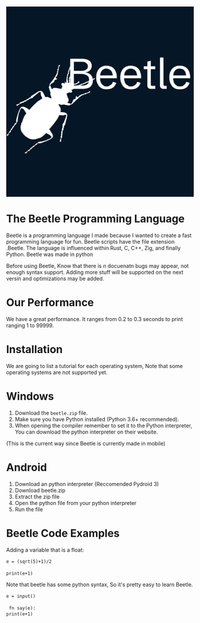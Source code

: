 ![Beetle](images/BeetleLogo.jpg)

# The Beetle Programming Language
Beetle is a programming language I made because I wanted to create a fast programming language for fun. Beetle scripts have the file extension .Beetle. The language is influenced within Rust, C, C++, Zig, and finally Python. Beetle was made in python

Before using Beetle, Know that there is n docuenatn bugs may appear, not enough syntax support. Adding more stuff will be supported on the next versin and optimizations may be added.

# Our Performance
We have a great performance. It ranges from 0.2 to 0.3 seconds to print ranging 1 to 99999.

# Installation
We are going to list a tutorial for each operating system, Note that some operating systems are not supported yet.

# Windows
1. Download the `beetle.zip` file.
2. Make sure you have Python installed (Python 3.6+ recommended).
3. When opening the compiler remember to set it to the Python interpreter, You can download the python interpreter on their website.

(This is the current way since Beetle is currently made in mobile)

# Android

1. Download an python interpreter (Reccomended Pydroid 3)
2. Download beetle.zip
3. Extract the zip file
4. Open the python file from your python interpreter
5. Run the file

# Beetle Code Examples

Adding a variable that is a float:
``` Beetle
e = (sqrt(5)+1)/2

print(e+1)
```

Note that beetle has some python syntax, So it's pretty easy to learn Beetle.

``` Beetle
e = input()

 fn say(e):
print(e+1)
```
